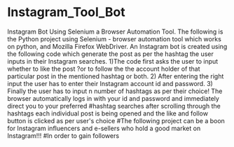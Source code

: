 # Instagram_Tool_Bot
Instagram Bot Using Selenium a Browser Automation Tool.
The following is the Python project using Selenium - browser automation tool which works on python, and Mozilla Firefox WebDriver. An Instagram bot is created using the following code which generate the post as per the hashtag the user inputs in their Instagram searches.
1)The code first asks the user to input whether to like the post ?or to follow the the account holder of that particular post in the  mentioned hashtag or both.
2) After entering the right input the user has to enter their Instagram account id and password.
3) Finally the user has to input n number of hashtags as per their choice!
The browser automatically logs in with your id and password and immediately direct you to your preferred #hashtag searches after scrolling through the hashtags each individual post is being opened and the like and follow button is clicked as per user's choice
#The following project can be a boon for Instagram influencers and e-sellers who hold a good market on Instagram!!!
#In order to gain followers

